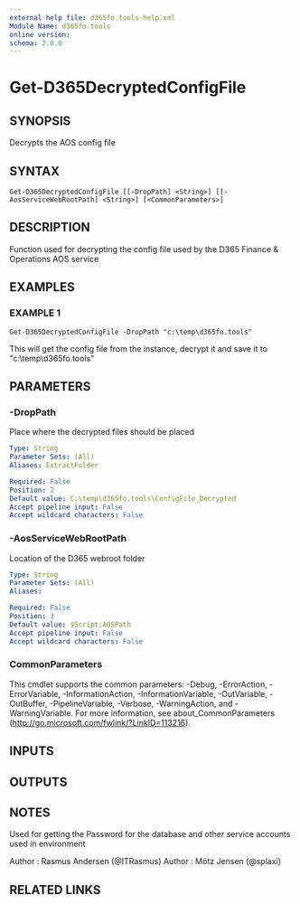 ```yaml
---
external help file: d365fo.tools-help.xml
Module Name: d365fo.tools
online version:
schema: 2.0.0
---
```


# Get-D365DecryptedConfigFile

## SYNOPSIS
Decrypts the AOS config file

## SYNTAX

```
Get-D365DecryptedConfigFile [[-DropPath] <String>] [[-AosServiceWebRootPath] <String>] [<CommonParameters>]
```

## DESCRIPTION
Function used for decrypting the config file used by the D365 Finance & Operations AOS service

## EXAMPLES

### EXAMPLE 1
```
Get-D365DecryptedConfigFile -DropPath "c:\temp\d365fo.tools"
```

This will get the config file from the instance, decrypt it and save it to "c:\temp\d365fo.tools"

## PARAMETERS

### -DropPath
Place where the decrypted files should be placed

```yaml
Type: String
Parameter Sets: (All)
Aliases: ExtractFolder

Required: False
Position: 2
Default value: C:\temp\d365fo.tools\ConfigFile_Decrypted
Accept pipeline input: False
Accept wildcard characters: False
```

### -AosServiceWebRootPath
Location of the D365 webroot folder

```yaml
Type: String
Parameter Sets: (All)
Aliases:

Required: False
Position: 3
Default value: $Script:AOSPath
Accept pipeline input: False
Accept wildcard characters: False
```

### CommonParameters
This cmdlet supports the common parameters: -Debug, -ErrorAction, -ErrorVariable, -InformationAction, -InformationVariable, -OutVariable, -OutBuffer, -PipelineVariable, -Verbose, -WarningAction, and -WarningVariable.
For more information, see about_CommonParameters (http://go.microsoft.com/fwlink/?LinkID=113216).

## INPUTS

## OUTPUTS

## NOTES
Used for getting the Password for the database and other service accounts used in environment

Author : Rasmus Andersen (@ITRasmus)
Author : Mötz Jensen (@splaxi)

## RELATED LINKS

